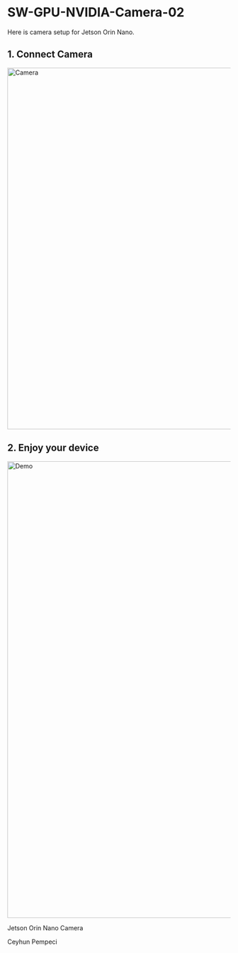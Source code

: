 # SW-GPU-NVIDIA-Camera-02

Here is camera setup for Jetson Orin Nano.

## 1. Connect Camera

<img width="814" alt="Camera" src="https://github.com/user-attachments/assets/b58bda3a-4256-4dca-9c28-ed7bf361b530" />

## 2. Enjoy your device

<img width="1028" alt="Demo" src="https://github.com/user-attachments/assets/cc8e90ce-fe3d-4fe8-9800-1f220b4cd81c" />

Jetson Orin Nano Camera

Ceyhun Pempeci
